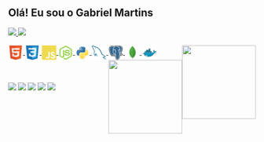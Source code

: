 
## Olá! Eu sou o Gabriel Martins
<div>
  <a href="https://github.com/GabrielMartinsz">
  <img height="130em" src="https://github-readme-stats.vercel.app/api?username=GabrielMartinsz&show_icons=true&theme=tokyonight&include_all_commits=true&count_private=true"/>
  <img height="130em" src="https://github-readme-stats.vercel.app/api/top-langs/?username=GabrielMartinsz&layout=compact&langs_count=7&theme=tokyonight"/>
</div>
<div style="display: inline_block"><br>
  <img align="center" alt="gm-html" height="30" width="30" src="https://raw.githubusercontent.com/devicons/devicon/master/icons/html5/html5-original.svg">
  <img align="center" alt="gm-css" height="30" width="30" src="https://raw.githubusercontent.com/devicons/devicon/master/icons/css3/css3-original.svg">
  <img align="center" alt="gm-js" height="30" width="30" src="https://raw.githubusercontent.com/devicons/devicon/master/icons/javascript/javascript-plain.svg">
  <img align="center" alt="gm-nodejs" height="30" width="30" src="https://raw.githubusercontent.com/devicons/devicon/master/icons/nodejs/nodejs-original.svg">
  <img align="center" alt="gm-python" height="30" width="30" src="https://raw.githubusercontent.com/devicons/devicon/master/icons/python/python-original.svg">
  <img align="center" alt="gm-mysql" height="30" width="30" src="https://raw.githubusercontent.com/devicons/devicon/master/icons/mysql/mysql-original.svg">
  <img align="center" alt="gm-postgresql" height="30" width="30" src="https://raw.githubusercontent.com/devicons/devicon/master/icons/postgresql/postgresql-original.svg">
  <img align="center" alt="gm-mongodb" height="30" width="30" src="https://raw.githubusercontent.com/devicons/devicon/master/icons/mongodb/mongodb-original.svg">
  <img align="center" alt="gm-docker" height="30" width="30" src="https://raw.githubusercontent.com/devicons/devicon/master/icons/docker/docker-original.svg">
  <img align="right" height="150" width="150" src="https://i.picasion.com/pic91/aea6625f73053f880b4ae0fcc69470f2.gif" width="300" height="300" border="0" /></a><br /><a href="https://picasion.com/"</a>
</div>
<img align="right" height="150" width="150" src="https://i.picasion.com/pic91/aea6625f73053f880b4ae0fcc69470f2.gif" width="300" height="300" border="0" /></a><br /><a href="https://picasion.com/"</a>
  
  ##
  
<div> 
  <a href = "mailto:martinsga999@gmail.com"><img src="https://img.shields.io/badge/Gmail-D14836?style=for-the-badge&logo=gmail&logoColor=white" target="_blank"></a>
  <a href="https://www.linkedin.com/in/gabriel-martins999" target="_blank"><img src="https://img.shields.io/badge/-LinkedIn-%230077B5?style=for-the-badge&logo=linkedin&logoColor=white" target="_blank"></a> 
  <a href="https://instagram.com/gaamartinsz" target="_blank"><img src="https://img.shields.io/badge/-Instagram-%23E4405F?style=for-the-badge&logo=instagram&logoColor=white" target="_blank"></a>
  <a href = "https://twitter.com/gaamartinsz"><img src="https://img.shields.io/badge/Twitter-1DA1F2?style=for-the-badge&logo=twitter&logoColor=white" target="_blank"></a>
  <a href = "http://portfoliogm.com/"><img src="https://img.shields.io/website-up-down-green-red/http/monip.org.svg" target="_blank"></a>
</div> 
